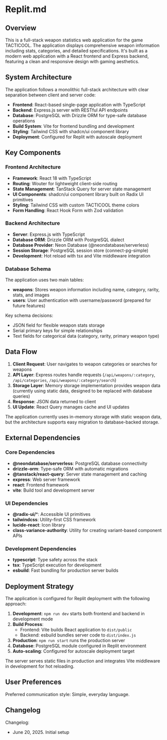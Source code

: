 # Replit.md

## Overview

This is a full-stack weapon statistics web application for the game TACTICOOL. The application displays comprehensive weapon information including stats, categories, and detailed specifications. It's built as a modern web application with a React frontend and Express backend, featuring a clean and responsive design with gaming aesthetics.

## System Architecture

The application follows a monolithic full-stack architecture with clear separation between client and server code:

- **Frontend**: React-based single-page application with TypeScript
- **Backend**: Express.js server with RESTful API endpoints
- **Database**: PostgreSQL with Drizzle ORM for type-safe database operations
- **Build System**: Vite for frontend bundling and development
- **Styling**: Tailwind CSS with shadcn/ui component library
- **Deployment**: Configured for Replit with autoscale deployment

## Key Components

### Frontend Architecture
- **Framework**: React 18 with TypeScript
- **Routing**: Wouter for lightweight client-side routing
- **State Management**: TanStack Query for server state management
- **UI Components**: shadcn/ui component library built on Radix UI primitives
- **Styling**: Tailwind CSS with custom TACTICOOL theme colors
- **Form Handling**: React Hook Form with Zod validation

### Backend Architecture
- **Server**: Express.js with TypeScript
- **Database ORM**: Drizzle ORM with PostgreSQL dialect
- **Database Provider**: Neon Database (@neondatabase/serverless)
- **Session Storage**: PostgreSQL session store (connect-pg-simple)
- **Development**: Hot reload with tsx and Vite middleware integration

### Database Schema
The application uses two main tables:
- **weapons**: Stores weapon information including name, category, rarity, stats, and images
- **users**: User authentication with username/password (prepared for future features)

Key schema decisions:
- JSON field for flexible weapon stats storage
- Serial primary keys for simple relationships
- Text fields for categorical data (category, rarity, primary weapon type)

## Data Flow

1. **Client Request**: User navigates to weapon categories or searches for weapons
2. **API Layer**: Express routes handle requests (`/api/weapons/:category`, `/api/categories`, `/api/weapons/:category/search`)
3. **Storage Layer**: Memory storage implementation provides weapon data (currently using static data, designed to be replaced with database queries)
4. **Response**: JSON data returned to client
5. **UI Update**: React Query manages cache and UI updates

The application currently uses in-memory storage with static weapon data, but the architecture supports easy migration to database-backed storage.

## External Dependencies

### Core Dependencies
- **@neondatabase/serverless**: PostgreSQL database connectivity
- **drizzle-orm**: Type-safe ORM with automatic migrations
- **@tanstack/react-query**: Server state management and caching
- **express**: Web server framework
- **react**: Frontend framework
- **vite**: Build tool and development server

### UI Dependencies
- **@radix-ui/***: Accessible UI primitives
- **tailwindcss**: Utility-first CSS framework
- **lucide-react**: Icon library
- **class-variance-authority**: Utility for creating variant-based component APIs

### Development Dependencies
- **typescript**: Type safety across the stack
- **tsx**: TypeScript execution for development
- **esbuild**: Fast bundling for production server builds

## Deployment Strategy

The application is configured for Replit deployment with the following approach:

1. **Development**: `npm run dev` starts both frontend and backend in development mode
2. **Build Process**: 
   - Frontend: Vite builds React application to `dist/public`
   - Backend: esbuild bundles server code to `dist/index.js`
3. **Production**: `npm run start` runs the production server
4. **Database**: PostgreSQL module configured in Replit environment
5. **Auto-scaling**: Configured for autoscale deployment target

The server serves static files in production and integrates Vite middleware in development for hot reloading.

## User Preferences

Preferred communication style: Simple, everyday language.

## Changelog

Changelog:
- June 20, 2025. Initial setup